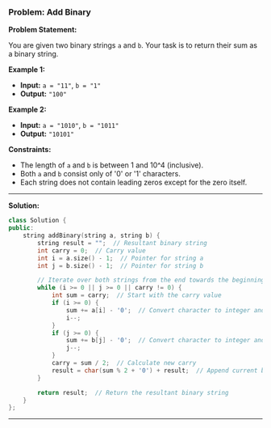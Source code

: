 ### Problem: Add Binary

**Problem Statement:**

You are given two binary strings `a` and `b`. Your task is to return their sum as a binary string.

**Example 1:**
- **Input:** `a = "11"`, `b = "1"`
- **Output:** `"100"`

**Example 2:**
- **Input:** `a = "1010"`, `b = "1011"`
- **Output:** `"10101"`

**Constraints:**
- The length of `a` and `b` is between 1 and 10^4 (inclusive).
- Both `a` and `b` consist only of '0' or '1' characters.
- Each string does not contain leading zeros except for the zero itself.

---

**Solution:**

```cpp
class Solution {
public:
    string addBinary(string a, string b) {
        string result = "";  // Resultant binary string
        int carry = 0;  // Carry value
        int i = a.size() - 1;  // Pointer for string a
        int j = b.size() - 1;  // Pointer for string b

        // Iterate over both strings from the end towards the beginning
        while (i >= 0 || j >= 0 || carry != 0) {
            int sum = carry;  // Start with the carry value
            if (i >= 0) {
                sum += a[i] - '0';  // Convert character to integer and add to sum
                i--;
            }
            if (j >= 0) {
                sum += b[j] - '0';  // Convert character to integer and add to sum
                j--;
            }
            carry = sum / 2;  // Calculate new carry
            result = char(sum % 2 + '0') + result;  // Append current bit to the result
        }

        return result;  // Return the resultant binary string
    }
};
```

---